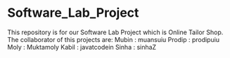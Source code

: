 # Software_Lab_Project
This repository is for our Software Lab Project which is Online Tailor Shop.
The collaborator of this projects are:
Mubin : muansuiu
Prodip : prodipuiu
Moly : Muktamoly
Kabil : javatcodein
Sinha : sinhaZ
